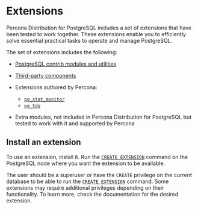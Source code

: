 # Extensions

Percona Distribution for PostgreSQL includes a set of extensions that have been tested to work together. These extensions enable you to efficiently solve essential practical tasks to operate and manage PostgreSQL.

The set of extensions includes the following:

* [PostgreSQL contrib modules and utilities](contrib.md)
* [Third-party components](third-party.md)
* Extensions authored by Percona:
  
    * [`pg_stat_monitor`](pg-stat-monitor.md)
    * [`pg_tde`](pg-tde.md) 

* Extra modules, not included in Percona Distribution for PostgreSQL but tested to work with it and supported by Percona

## Install an extension

To use an extension, install it. Run the [`CREATE EXTENSION`](https://www.postgresql.org/docs/current/static/sql-createextension.html) command on the PostgreSQL node where you want the extension to be available. 

The user should be a superuser or have the `CREATE` privilege on the current database to be able to run the [`CREATE EXTENSION`](https://www.postgresql.org/docs/current/static/sql-createextension.html) command. Some extensions may require additional privileges depending on their functionality. To learn more, check the documentation for the desired extension.

